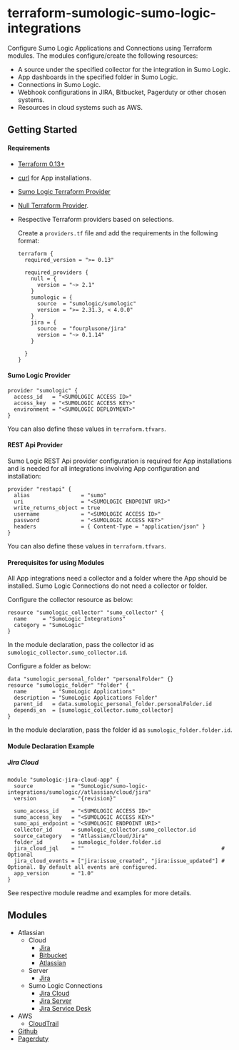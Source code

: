 # terraform-sumologic-sumo-logic-integrations

Configure Sumo Logic Applications and Connections using Terraform modules.
The modules configure/create the following resources:
- A source under the specified collector for the integration in Sumo Logic.
- App dashboards in the specified folder in Sumo Logic.
- Connections in Sumo Logic.
- Webhook configurations in JIRA, Bitbucket, Pagerduty or other chosen systems.
- Resources in cloud systems such as AWS.

## Getting Started

#### Requirements

* [Terraform 0.13+](https://www.terraform.io/downloads.html)
* [curl](https://curl.haxx.se/download.html) for App installations.
* [Sumo Logic Terraform Provider](https://registry.terraform.io/providers/SumoLogic/sumologic/latest)
* [Null Terraform Provider](https://registry.terraform.io/providers/hashicorp/null/latest).
* Respective Terraform providers based on selections.

    Create a `providers.tf` file and add the requirements in the following format:

    ```shell
    terraform {
      required_version = ">= 0.13"

      required_providers {
        null = {
          version = "~> 2.1"
        }
        sumologic = {
          source  = "sumologic/sumologic"
          version = ">= 2.31.3, < 4.0.0"
        }
        jira = {
          source  = "fourplusone/jira"
          version = "~> 0.1.14"
        }

      }
    }
    ```

#### Sumo Logic Provider

```shell
provider "sumologic" {
  access_id   = "<SUMOLOGIC ACCESS ID>"
  access_key  = "<SUMOLOGIC ACCESS KEY>"
  environment = "<SUMOLOGIC DEPLOYMENT>"
}
```
You can also define these values in `terraform.tfvars`.

#### REST Api Provider

Sumo Logic REST Api provider configuration is required for App installations and is needed for all integrations involving App configuration and installation:

```shell
provider "restapi" {
  alias                = "sumo"
  uri                  = "<SUMOLOGIC ENDPOINT URI>"
  write_returns_object = true
  username             = "<SUMOLOGIC ACCESS ID>"
  password             = "<SUMOLOGIC ACCESS KEY>"
  headers              = { Content-Type = "application/json" }
}
```
You can also define these values in `terraform.tfvars`.

#### Prerequisites for using Modules

All App integrations need a collector and a folder where the App should be installed.
Sumo Logic Connections do not need a collector or folder.

Configure the collector resource as below:

```shell
resource "sumologic_collector" "sumo_collector" {
  name     = "SumoLogic Integrations"
  category = "SumoLogic"
}
```

In the module declaration, pass the collector id as `sumologic_collector.sumo_collector.id`.

Configure a folder as below:

```shell
data "sumologic_personal_folder" "personalFolder" {}
resource "sumologic_folder" "folder" {
  name        = "SumoLogic Applications"
  description = "SumoLogic Applications Folder"
  parent_id   = data.sumologic_personal_folder.personalFolder.id
  depends_on  = [sumologic_collector.sumo_collector]
}
```

In the module declaration, pass the folder id as `sumologic_folder.folder.id`.

#### Module Declaration Example

##### Jira Cloud

```shell
module "sumologic-jira-cloud-app" {
  source            = "SumoLogic/sumo-logic-integrations/sumologic//atlassian/cloud/jira"
  version           = "{revision}"

  sumo_access_id    = "<SUMOLOGIC ACCESS ID>"
  sumo_access_key   = "<SUMOLOGIC ACCESS KEY>"
  sumo_api_endpoint = "<SUMOLOGIC ENDPOINT URI>"
  collector_id      = sumologic_collector.sumo_collector.id
  source_category   = "Atlassian/Cloud/Jira"
  folder_id         = sumologic_folder.folder.id
  jira_cloud_jql    = ""                                           # Optional
  jira_cloud_events = ["jira:issue_created", "jira:issue_updated"] # Optional. By default all events are configured.
  app_version       = "1.0"
}
```

See respective module readme and examples for more details.

## Modules

- Atlassian
  - Cloud
      - [Jira](https://github.com/SumoLogic/terraform-sumologic-sumo-logic-integrations/tree/master/atlassian/cloud/jira)
      - [Bitbucket](https://github.com/SumoLogic/terraform-sumologic-sumo-logic-integrations/tree/master/atlassian/cloud/bitbucket)
      - [Atlassian](https://github.com/SumoLogic/terraform-sumologic-sumo-logic-integrations/tree/master/atlassian/cloud/atlassian/)
  - Server
      - [Jira](https://github.com/SumoLogic/terraform-sumologic-sumo-logic-integrations/tree/master/atlassian/server/jira)
  - Sumo Logic Connections
      - [Jira Cloud](https://github.com/SumoLogic/terraform-sumologic-sumo-logic-integrations/tree/master/atlassian/webhooks/sumologic_jira_cloud)
      - [Jira Server](https://github.com/SumoLogic/terraform-sumologic-sumo-logic-integrations/tree/master/atlassian/webhooks/sumologic_jira_server)
      - [Jira Service Desk](https://github.com/SumoLogic/terraform-sumologic-sumo-logic-integrations/tree/master/atlassian/webhooks/sumologic_jira_service_desk)
- AWS
  - [CloudTrail](https://github.com/SumoLogic/terraform-sumologic-sumo-logic-integrations/tree/master/aws/cloudtrail)
- [Github](https://github.com/SumoLogic/terraform-sumologic-sumo-logic-integrations/tree/master/github)
- [Pagerduty](https://github.com/SumoLogic/terraform-sumologic-sumo-logic-integrations/tree/master/pagerduty)

